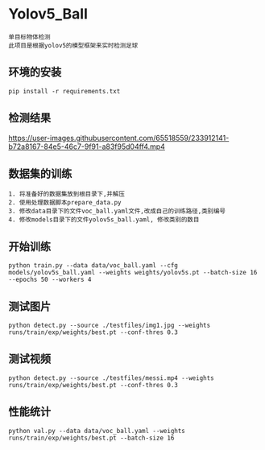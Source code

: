<!--
 * @Date: 2023-04-24 09:05:55
 * @Author: Bruce
 * @Description: 
-->
# Yolov5_Ball

```
单目标物体检测
此项目是根据yolov5的模型框架来实时检测足球
```

## 环境的安装

```
pip install -r requirements.txt
```

## **检测结果**

https://user-images.githubusercontent.com/65518559/233912141-b72a8167-84e5-46c7-9f91-a83f95d04ff4.mp4

## 数据集的训练

```
1. 将准备好的数据集放到根目录下,并解压
2. 使用处理数据脚本prepare_data.py
3. 修改data目录下的文件voc_ball.yaml文件,改成自己的训练路径,类别编号
4. 修改models目录下的文件yolov5s_ball.yaml, 修改类别的数目
```

## **开始训练**

```
python train.py --data data/voc_ball.yaml --cfg models/yolov5s_ball.yaml --weights weights/yolov5s.pt --batch-size 16 --epochs 50 --workers 4
```

## **测试图片**

```
python detect.py --source ./testfiles/img1.jpg --weights runs/train/exp/weights/best.pt --conf-thres 0.3
```

## **测试视频**

```
python detect.py --source ./testfiles/messi.mp4 --weights runs/train/exp/weights/best.pt --conf-thres 0.3
```

## **性能统计**

```
python val.py --data data/voc_ball.yaml --weights runs/train/exp/weights/best.pt --batch-size 16
```
